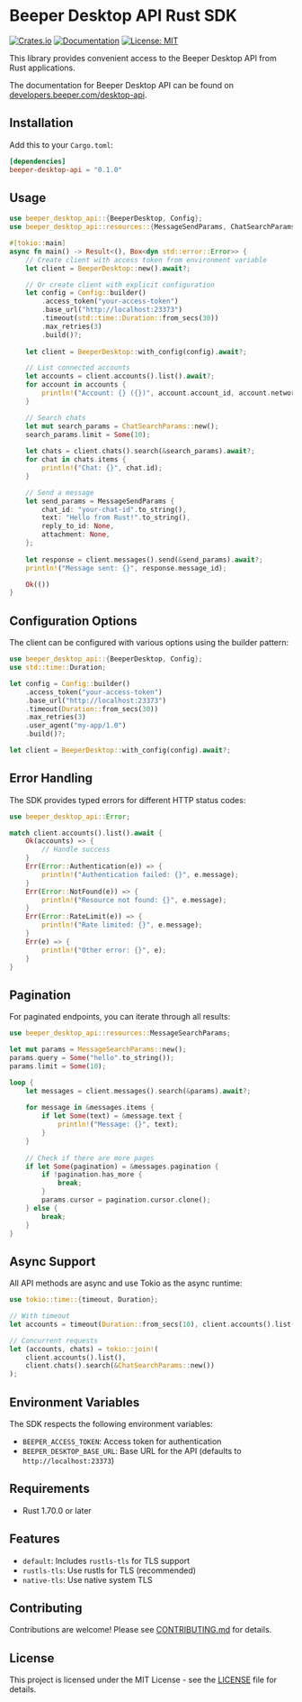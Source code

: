 # Beeper Desktop API Rust SDK

[![Crates.io](https://img.shields.io/crates/v/beeper-desktop-api.svg)](https://crates.io/crates/beeper-desktop-api)
[![Documentation](https://docs.rs/beeper-desktop-api/badge.svg)](https://docs.rs/beeper-desktop-api)
[![License: MIT](https://img.shields.io/badge/License-MIT-yellow.svg)](https://opensource.org/licenses/MIT)

This library provides convenient access to the Beeper Desktop API from Rust applications.

The documentation for Beeper Desktop API can be found on [developers.beeper.com/desktop-api](https://developers.beeper.com/desktop-api/).

## Installation

Add this to your `Cargo.toml`:

```toml
[dependencies]
beeper-desktop-api = "0.1.0"
```

## Usage

```rust
use beeper_desktop_api::{BeeperDesktop, Config};
use beeper_desktop_api::resources::{MessageSendParams, ChatSearchParams};

#[tokio::main]
async fn main() -> Result<(), Box<dyn std::error::Error>> {
    // Create client with access token from environment variable
    let client = BeeperDesktop::new().await?;

    // Or create client with explicit configuration
    let config = Config::builder()
        .access_token("your-access-token")
        .base_url("http://localhost:23373")
        .timeout(std::time::Duration::from_secs(30))
        .max_retries(3)
        .build()?;
    
    let client = BeeperDesktop::with_config(config).await?;

    // List connected accounts
    let accounts = client.accounts().list().await?;
    for account in accounts {
        println!("Account: {} ({})", account.account_id, account.network);
    }

    // Search chats
    let mut search_params = ChatSearchParams::new();
    search_params.limit = Some(10);
    
    let chats = client.chats().search(&search_params).await?;
    for chat in chats.items {
        println!("Chat: {}", chat.id);
    }

    // Send a message
    let send_params = MessageSendParams {
        chat_id: "your-chat-id".to_string(),
        text: "Hello from Rust!".to_string(),
        reply_to_id: None,
        attachment: None,
    };
    
    let response = client.messages().send(&send_params).await?;
    println!("Message sent: {}", response.message_id);

    Ok(())
}
```

## Configuration Options

The client can be configured with various options using the builder pattern:

```rust
use beeper_desktop_api::{BeeperDesktop, Config};
use std::time::Duration;

let config = Config::builder()
    .access_token("your-access-token")
    .base_url("http://localhost:23373")
    .timeout(Duration::from_secs(30))
    .max_retries(3)
    .user_agent("my-app/1.0")
    .build()?;

let client = BeeperDesktop::with_config(config).await?;
```

## Error Handling

The SDK provides typed errors for different HTTP status codes:

```rust
use beeper_desktop_api::Error;

match client.accounts().list().await {
    Ok(accounts) => {
        // Handle success
    }
    Err(Error::Authentication(e)) => {
        println!("Authentication failed: {}", e.message);
    }
    Err(Error::NotFound(e)) => {
        println!("Resource not found: {}", e.message);
    }
    Err(Error::RateLimit(e)) => {
        println!("Rate limited: {}", e.message);
    }
    Err(e) => {
        println!("Other error: {}", e);
    }
}
```

## Pagination

For paginated endpoints, you can iterate through all results:

```rust
use beeper_desktop_api::resources::MessageSearchParams;

let mut params = MessageSearchParams::new();
params.query = Some("hello".to_string());
params.limit = Some(10);

loop {
    let messages = client.messages().search(&params).await?;
    
    for message in &messages.items {
        if let Some(text) = &message.text {
            println!("Message: {}", text);
        }
    }
    
    // Check if there are more pages
    if let Some(pagination) = &messages.pagination {
        if !pagination.has_more {
            break;
        }
        params.cursor = pagination.cursor.clone();
    } else {
        break;
    }
}
```

## Async Support

All API methods are async and use Tokio as the async runtime:

```rust
use tokio::time::{timeout, Duration};

// With timeout
let accounts = timeout(Duration::from_secs(10), client.accounts().list()).await??;

// Concurrent requests
let (accounts, chats) = tokio::join!(
    client.accounts().list(),
    client.chats().search(&ChatSearchParams::new())
);
```

## Environment Variables

The SDK respects the following environment variables:

- `BEEPER_ACCESS_TOKEN`: Access token for authentication
- `BEEPER_DESKTOP_BASE_URL`: Base URL for the API (defaults to `http://localhost:23373`)

## Requirements

- Rust 1.70.0 or later

## Features

- `default`: Includes `rustls-tls` for TLS support
- `rustls-tls`: Use rustls for TLS (recommended)
- `native-tls`: Use native system TLS

## Contributing

Contributions are welcome! Please see [CONTRIBUTING.md](CONTRIBUTING.md) for details.

## License

This project is licensed under the MIT License - see the [LICENSE](LICENSE) file for details.